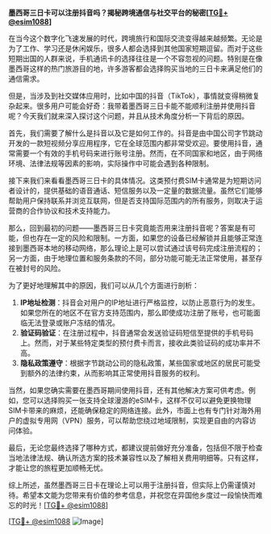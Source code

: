 **墨西哥三日卡可以注册抖音吗？揭秘跨境通信与社交平台的秘密[[TG💪+ @esim1088](https://t.me/s/esim1088)]**

在当今这个数字化飞速发展的时代，跨境旅行和国际交流变得越来越频繁。无论是为了工作、学习还是休闲娱乐，很多人都会选择到其他国家短期逗留。而对于这些短期出国的人群来说，手机通讯卡的选择往往是一个不容忽视的问题。特别是在像墨西哥这样的热门旅游目的地，许多游客都会选择购买当地的三日卡来满足他们的通信需求。

但是，当涉及到社交媒体应用时，比如中国的抖音（TikTok），事情就变得稍微复杂起来。很多用户可能会好奇：我带着墨西哥三日卡能不能顺利注册并使用抖音呢？今天我们就来深入探讨这个问题，并且从技术角度分析一下背后的原因。

首先，我们需要了解什么是抖音以及它是如何工作的。抖音是由中国公司字节跳动开发的一款短视频分享应用程序，它在全球范围内都非常受欢迎。要使用抖音，通常需要一个有效的手机号码来进行账号注册。然而，在不同国家和地区，由于网络环境、法律法规等因素的影响，实际操作中可能会遇到各种限制。

接下来我们来看看墨西哥三日卡的具体情况。这类预付费SIM卡通常是为短期访问者设计的，提供基础的语音通话、短信服务以及一定量的数据流量。虽然它们能够帮助用户保持联系并浏览互联网，但是否支持国际范围内的所有服务，则取决于运营商的合作协议和技术支持能力。

那么，回到最初的问题——墨西哥三日卡究竟能否用来注册抖音呢？答案是有可能，但也存在一定的风险和限制。一方面，如果您的设备已经解锁并且能够正常连接到墨西哥本地的移动网络，那么理论上是可以尝试通过该号码完成注册流程的；另一方面，由于地理位置和服务条款的不同，部分功能可能无法正常使用，甚至存在被封号的风险。

为了更好地理解其中的原因，我们可以从几个方面进行剖析：

1. **IP地址检测**：抖音会对用户的IP地址进行严格监控，以防止恶意行为的发生。如果您所在的地区不在官方支持范围内，那么即使成功注册了账号，也可能面临无法登录或账户冻结的情况。
2. **验证码验证**：在注册过程中，抖音通常会发送验证码短信至提供的手机号码上。然而，对于某些特定类型的预付费卡而言，接收此类验证码的成功率并不高。
3. **隐私政策遵守**：根据字节跳动公司的隐私政策，某些国家或地区的居民可能受到额外的法律约束，从而影响其正常使用抖音服务的权利。

当然，如果您确实需要在墨西哥期间使用抖音，还有其他解决方案可供考虑。例如，您可以选择购买一张支持全球漫游的eSIM卡，这样不仅可以避免更换物理SIM卡带来的麻烦，还能确保稳定的网络连接。此外，市面上也有专门针对海外用户的虚拟专用网（VPN）服务，可以帮助您绕过地域限制，实现更自由的内容访问体验。

最后，无论您最终选择了哪种方式，都建议提前做好充分准备，包括但不限于检查当地法律法规、确认所选方案的技术兼容性以及了解相关费用明细等。只有这样，才能让您的旅程更加顺畅无忧。

综上所述，虽然墨西哥三日卡在理论上可以用于注册抖音，但实际上仍需谨慎对待。希望本文能为您带来有价值的参考信息，并祝您在异国他乡度过一段愉快而难忘的时光！[[TG💪+ @esim1088](https://t.me/s/esim1088)] 

[[TG💪+ @esim1088](https://t.me/s/esim1088) ![Image](https://i.postimg.cc/4NQfJmqS/Snipaste-2025-05-13-00-14-12.png)]